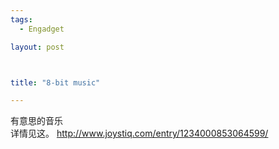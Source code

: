 ```yaml
--- 
tags: 
  - Engadget

layout: post



title: "8-bit music"

---
```

<div id="msgcns!5F971C000415D85F!165" class="bvMsg">
<div>有意思的音乐</div>
<div>
详情见这。
<a href="http://www.joystiq.com/entry/1234000853064599/">http://www.joystiq.com/entry/1234000853064599/</a>
</div>
</div>
